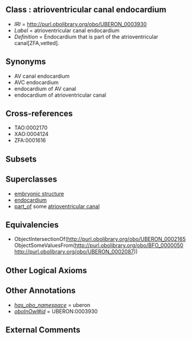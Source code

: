 
## Class : atrioventricular canal endocardium

 * *IRI* = http://purl.obolibrary.org/obo/UBERON_0003930
 * *Label* = atrioventricular canal endocardium
 * *Definition* = Endocardium that is part of the atrioventricular canal[ZFA,vetted].

## Synonyms

 * AV canal endocardium
 * AVC endocardium
 * endocardium of AV canal
 * endocardium of atrioventricular canal

## Cross-references

 * TAO:0002170
 * XAO:0004124
 * ZFA:0001616

## Subsets


## Superclasses

 * [embryonic structure](../../UBERON/50/UBERON_0002050.md)
 * [endocardium](../../UBERON/65/UBERON_0002165.md)
 * [part_of](../../BFO/50/BFO_0000050.md) some [atrioventricular canal](../../UBERON/87/UBERON_0002087.md)

## Equivalencies

 * ObjectIntersectionOf(<http://purl.obolibrary.org/obo/UBERON_0002165> ObjectSomeValuesFrom(<http://purl.obolibrary.org/obo/BFO_0000050> <http://purl.obolibrary.org/obo/UBERON_0002087>))

## Other Logical Axioms


## Other Annotations

 * *[has_obo_namespace](../../ce/oboInOwl#hasOBONamespace.md)* = uberon
 * *[oboInOwl#id](../../id/oboInOwl#id.md)* = UBERON:0003930

## External Comments

